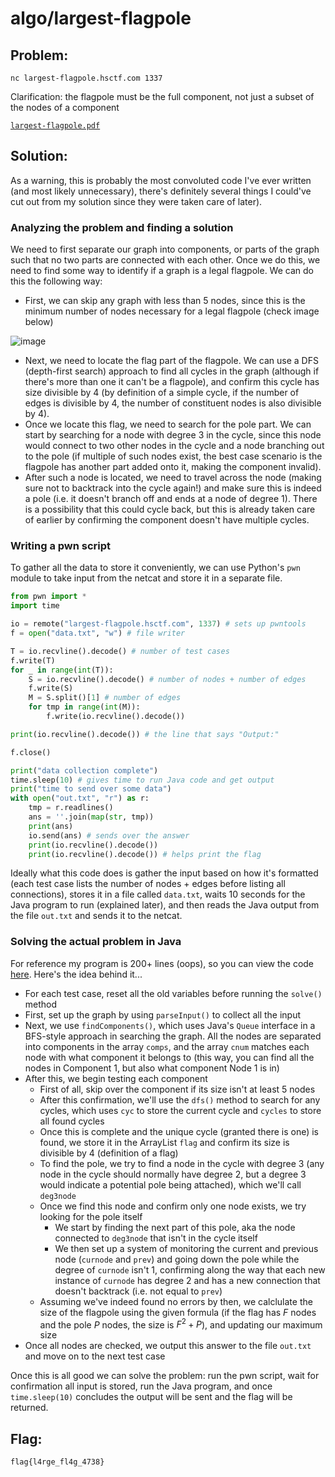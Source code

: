 # algo/largest-flagpole

## Problem: 

`nc largest-flagpole.hsctf.com 1337`

Clarification: the flagpole must be the full component, not just a subset of the nodes of a component

[`largest-flagpole.pdf`](https://hsctf-10-resources.storage.googleapis.com/uploads/f1650b29c45dc27366182907fadb8fdc28d5bc11ed40ce273d6d942dd65bd014/largest-flagpole.pdf)

## Solution: 

As a warning, this is probably the most convoluted code I've ever written (and most likely unnecessary), there's definitely several things I could've cut out from my solution since they were taken care of later).

### Analyzing the problem and finding a solution

We need to first separate our graph into components, or parts of the graph such that no two parts are connected with each other. Once we do this, we need to find some way to identify if a graph is a legal flagpole. We can do this the following way:
- First, we can skip any graph with less than 5 nodes, since this is the minimum number of nodes necessary for a legal flagpole (check image below)

![image](https://github.com/warithr621/HSCTF10-Writeups/assets/64328893/8ab9a24f-47f3-48b4-89a6-542cecc697c1)
- Next, we need to locate the flag part of the flagpole. We can use a DFS (depth-first search) approach to find all cycles in the graph (although if there's more than one it can't be a flagpole), and confirm this cycle has size divisible by 4 (by definition of a simple cycle, if the number of edges is divisible by 4, the number of constituent nodes is also divisible by 4).
- Once we locate this flag, we need to search for the pole part. We can start by searching for a node with degree 3 in the cycle, since this node would connect to two other nodes in the cycle and a node branching out to the pole (if multiple of such nodes exist, the best case scenario is the flagpole has another part added onto it, making the component invalid).
- After such a node is located, we need to travel across the node (making sure not to backtrack into the cycle again!) and make sure this is indeed a pole (i.e. it doesn't branch off and ends at a node of degree 1). There is a possibility that this could cycle back, but this is already taken care of earlier by confirming the component doesn't have multiple cycles.

### Writing a pwn script

To gather all the data to store it conveniently, we can use Python's `pwn` module to take input from the netcat and store it in a separate file.

```Python
from pwn import *
import time

io = remote("largest-flagpole.hsctf.com", 1337) # sets up pwntools
f = open("data.txt", "w") # file writer

T = io.recvline().decode() # number of test cases
f.write(T)
for _ in range(int(T)):
	S = io.recvline().decode() # number of nodes + number of edges
	f.write(S)
	M = S.split()[1] # number of edges
	for tmp in range(int(M)):
		f.write(io.recvline().decode())

print(io.recvline().decode()) # the line that says "Output:"

f.close()

print("data collection complete")
time.sleep(10) # gives time to run Java code and get output
print("time to send over some data")
with open("out.txt", "r") as r:
	tmp = r.readlines()
	ans = ''.join(map(str, tmp)) 
	print(ans)
	io.send(ans) # sends over the answer
	print(io.recvline().decode())
	print(io.recvline().decode()) # helps print the flag
```

Ideally what this code does is gather the input based on how it's formatted (each test case lists the number of nodes + edges before listing all connections), stores it in a file called `data.txt`, waits 10 seconds for the Java program to run (explained later), and then reads the Java output from the file `out.txt` and sends it to the netcat.

### Solving the actual problem in Java

For reference my program is 200+ lines (oops), so you can view the code [here](https://github.com/warithr621/Comp-Programming/blob/main/Other_Contests/HSCTF/HSCTF10/LargestFlagpoleSolver.java). Here's the idea behind it...
- For each test case, reset all the old variables before running the `solve()` method
- First, set up the graph by using `parseInput()` to collect all the input
- Next, we use `findComponents()`, which uses Java's `Queue` interface in a BFS-style approach in searching the graph. All the nodes are separated into components in the array `comps`, and the array `cnum` matches each node with what component it belongs to (this way, you can find all the nodes in Component 1, but also what component Node 1 is in)
- After this, we begin testing each component
  - First of all, skip over the component if its size isn't at least 5 nodes
  - After this confirmation, we'll use the `dfs()` method to search for any cycles, which uses `cyc` to store the current cycle and `cycles` to store all found cycles
  - Once this is complete and the unique cycle (granted there is one) is found, we store it in the ArrayList `flag` and confirm its size is divisible by 4 (definition of a flag)
  - To find the pole, we try to find a node in the cycle with degree 3 (any node in the cycle should normally have degree 2, but a degree 3 would indicate a potential pole being attached), which we'll call `deg3node`
  - Once we find this node and confirm only one node exists, we try looking for the pole itself
    - We start by finding the next part of this pole, aka the node connected to `deg3node` that isn't in the cycle itself
    - We then set up a system of monitoring the current and previous node (`curnode` and `prev`) and going down the pole while the degree of `curnode` isn't 1, confirming along the way that each new instance of `curnode` has degree 2 and has a new connection that doesn't backtrack (i.e. not equal to `prev`)
  - Assuming we've indeed found no errors by then, we calclulate the size of the flagpole using the given formula (if the flag has $F$ nodes and the pole $P$ nodes, the size is $F^2+P$), and updating our maximum size
- Once all nodes are checked, we output this answer to the file `out.txt` and move on to the next test case

Once this is all good we can solve the problem: run the pwn script, wait for confirmation all input is stored, run the Java program, and once `time.sleep(10)` concludes the output will be sent and the flag will be returned.

## Flag:

`flag{l4rge_fl4g_4738}`